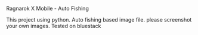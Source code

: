 Ragnarok X Mobile - Auto Fishing

This project using python.
Auto fishing based image file. please screenshot your own images.
Tested on bluestack
